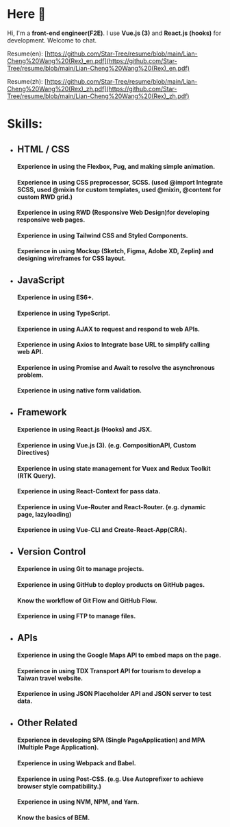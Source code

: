 # Here 👋

Hi, I'm a **front-end engineer(F2E)**. I use **Vue.js (3)** and **React.js (hooks)** for development. Welcome to chat.<br >

Resume(en): [https://github.com/Star-Tree/resume/blob/main/Lian-Cheng%20Wang%20(Rex)_en.pdf](https://github.com/Star-Tree/resume/blob/main/Lian-Cheng%20Wang%20(Rex)_en.pdf) 

Resume(zh): [https://github.com/Star-Tree/resume/blob/main/Lian-Cheng%20Wang%20(Rex)_zh.pdf](https://github.com/Star-Tree/resume/blob/main/Lian-Cheng%20Wang%20(Rex)_zh.pdf)
<br >
# Skills:

* ## HTML / CSS
  #### Experience in using the Flexbox, Pug, and making simple animation.
  #### Experience in using CSS preprocessor, SCSS. (used @import Integrate SCSS, used @mixin for custom templates, used @mixin, @content for custom RWD grid.)
  #### Experience in using RWD (Responsive Web Design)for developing responsive web pages.
  #### Experience in using Tailwind CSS and Styled Components.
  #### Experience in using Mockup (Sketch, Figma, Adobe XD, Zeplin) and designing wireframes for CSS layout.

* ## JavaScript
  #### Experience in using ES6+.
  #### Experience in using TypeScript.
  #### Experience in using AJAX to request and respond to web APIs.
  #### Experience in using Axios to Integrate base URL to simplify calling web API.
  #### Experience in using Promise and Await to resolve the asynchronous problem. 
  #### Experience in using native form validation.

* ## Framework
  #### Experience in using React.js (Hooks) and JSX.
  #### Experience in using Vue.js (3). (e.g. CompositionAPI, Custom Directives)
  #### Experience in using state management for Vuex and Redux Toolkit (RTK Query).
  #### Experience in using React-Context for pass data.
  #### Experience in using Vue-Router and React-Router. (e.g. dynamic page, lazyloading)
  #### Experience in using Vue-CLI and Create-React-App(CRA).
 
* ## Version Control
  #### Experience in using Git to manage projects.
  #### Experience in using GitHub to deploy products on GitHub pages.
  #### Know the workflow of Git Flow and GitHub Flow.
  #### Experience in using FTP to manage files.
  
* ## APIs
  #### Experience in using the Google Maps API to embed maps on the page.
  #### Experience in using TDX Transport API for tourism to develop a Taiwan travel website.
  #### Experience in using JSON Placeholder API and  JSON server to test data.
  
* ## Other Related
  #### Experience in developing SPA (Single PageApplication) and MPA (Multiple Page Application).
  #### Experience in using Webpack and Babel.
  #### Experience in using Post-CSS. (e.g. Use Autoprefixer to achieve browser style compatibility.)
  #### Experience in using NVM, NPM, and Yarn.
  #### Know the basics of BEM.


<!--
**Star-Tree/Star-Tree** is a ✨ _special_ ✨ repository because its `README.md` (this file) appears on your GitHub profile.

Here are some ideas to get you started:

- 🔭 I’m currently working on ...
- 🌱 I’m currently learning ...
- 👯 I’m looking to collaborate on ...
- 🤔 I’m looking for help with ...
- 💬 Ask me about ...
- 📫 How to reach me: ...
- 😄 Pronouns: ...
- ⚡ Fun fact: ...
-->

